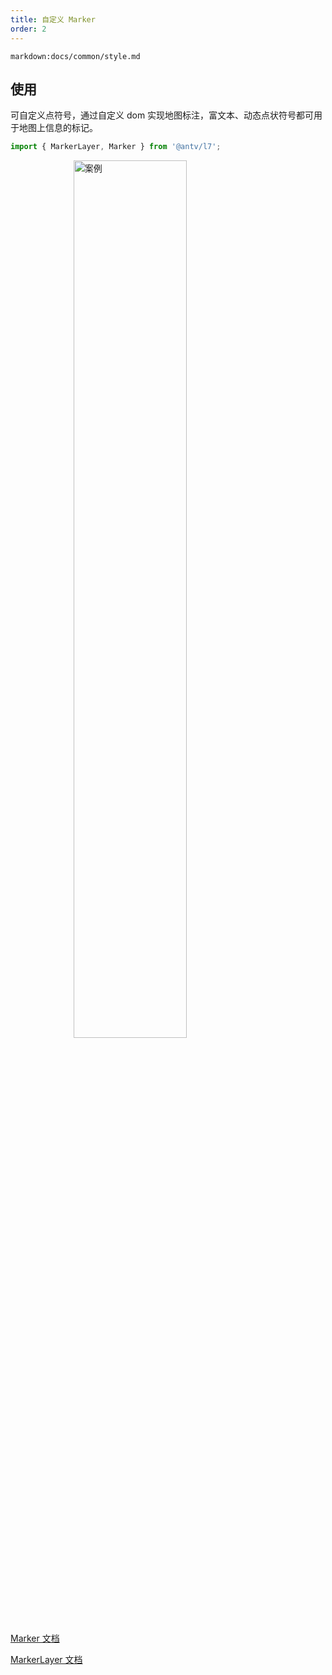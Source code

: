 ```yaml
---
title: 自定义 Marker
order: 2
---
```

`markdown:docs/common/style.md`

## 使用

可自定义点符号，通过自定义 dom 实现地图标注，富文本、动态点状符号都可用于地图上信息的标记。

```javascript
import { MarkerLayer, Marker } from '@antv/l7';
```

<img width="60%" style="display: block;margin: 0 auto;" alt="案例" src='https://gw.alipayobjects.com/mdn/rms_855bab/afts/img/A*2vBbRYT2bgIAAAAAAAAAAABkARQnAQ'>

[Marker 文档](../component/marker/marker)

[MarkerLayer 文档](../component/marker/markerLayer)
